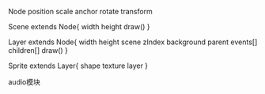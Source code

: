 Node
  position
  scale
  anchor
  rotate
  transform

Scene extends Node{
  width
  height
  draw()
}

Layer extends Node{
  width
  height
  scene
  zIndex
  background
  parent
  events[]
  children[]
  draw()
}

Sprite extends Layer{
  shape
  texture
  layer
}


audio模块
